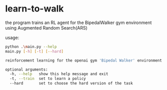 # learn-to-walk

the program trains an RL agent for the BipedalWalker gym environment using Augmented Random Search(ARS)

usage:
```sh
python .\main.py --help
main.py [-h] [-t] [--hard]

reinforcement learning for the openai gym 'Bipedal Walker' environment

optional arguments:
  -h, --help   show this help message and exit
  -t, --train  set to learn a policy
  --hard       set to choose the hard version of the task
```
